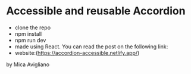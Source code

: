 # Accessible and reusable Accordion

- clone the repo
- npm install
- npm run dev
- made using React. You can read the post on the following link:
- website:(https://accordion-accessible.netlify.app/)

by Mica Avigliano
